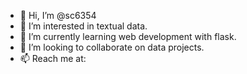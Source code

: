 - 👋 Hi, I’m @sc6354
- 👀 I’m interested in textual data. 
- 🌱 I’m currently learning web development with flask.
- 💞️ I’m looking to collaborate on data projects.
- 📫 Reach me at:

<!---
sc6354/sc6354 is a ✨ special ✨ repository because its `README.md` (this file) appears on your GitHub profile.
You can click the Preview link to take a look at your changes.
--->
